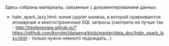 Здесь собраны материалы, связанные с документированием данных

* habr_spark_lazy.html: копия jupyter книжки, в которой сравниваются атомарные и многостраничные SQL запросы (смотреть ее лучше так - http://htmlpreview.github.io/?https://github.com/korolmi/dataeng/blob/master/data_doc/habr_spark_lazy.html  - только нужно немного подождать...)

